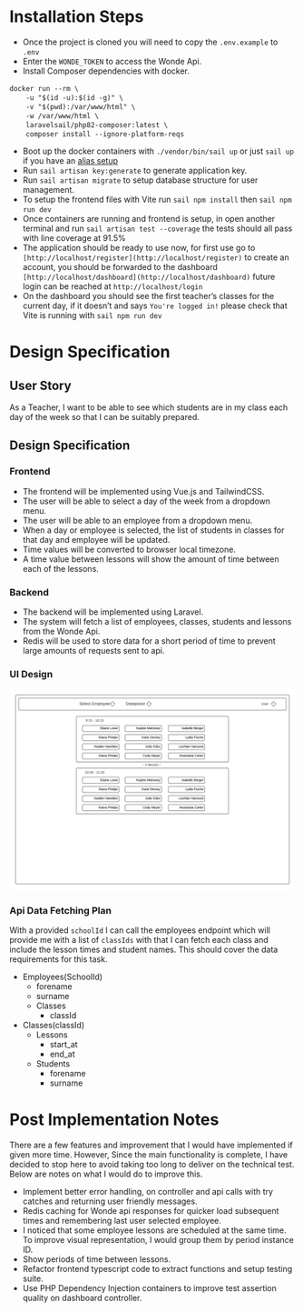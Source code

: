 # Installation Steps

- Once the project is cloned you will need to copy the `.env.example` to `.env`
- Enter the `WONDE_TOKEN` to access the Wonde Api.
- Install Composer dependencies with docker.

```
docker run --rm \
    -u "$(id -u):$(id -g)" \
    -v "$(pwd):/var/www/html" \
    -w /var/www/html \
    laravelsail/php82-composer:latest \
    composer install --ignore-platform-reqs
```

- Boot up the docker containers with `./vendor/bin/sail up` or just `sail up` if you have an [alias setup](https://laravel.com/docs/9.x/sail#configuring-a-shell-alias)
- Run `sail artisan key:generate` to generate application key.
- Run `sail artisan migrate` to setup database structure for user management.
- To setup the frontend files with Vite run `sail npm install` then `sail npm run dev`
- Once containers are running and frontend is setup, in open another terminal and run `sail artisan test --coverage` the tests should all pass with line coverage at 91.5%
- The application should be ready to use now, for first use go to `[http://localhost/register](http://localhost/register)` to create an account, you should be forwarded to the dashboard `[http://localhost/dashboard](http://localhost/dashboard)` future login can be reached at `http://localhost/login`
- On the dashboard you should see the first teacher’s classes for the current day, if it doesn’t and says `You're logged in!` please check that Vite is running with `sail npm run dev`

# Design Specification

## User Story

As a Teacher, I want to be able to see which students are in my class each day of the week so that I can be suitably prepared.

## Design Specification

### Frontend

- The frontend will be implemented using Vue.js and TailwindCSS.
- The user will be able to select a day of the week from a dropdown menu.
- The user will be able to an employee from a dropdown menu.
- When a day or employee is selected, the list of students in classes for that day and employee will be updated.
- Time values will be converted to browser local timezone.
- A time value between lessons will show the amount of time between each of the lessons.

### Backend

- The backend will be implemented using Laravel.
- The system will fetch a list of employees, classes, students and lessons from the Wonde Api.
- Redis will be used to store data for a short period of time to prevent large amounts of requests sent to api.

### UI Design

![UserInterfaceDesign.png](UserInterfaceDesign.png)

### Api Data Fetching Plan

With a provided `schoolId` I can call the employees endpoint which will provide me with a list of `classIds` with that I can fetch each class and include the lesson times and student names. This should cover the data requirements for this task.

- Employees(SchoolId)
    - forename
    - surname
    - Classes
        - classId
- Classes(classId)
    - Lessons
        - start_at
        - end_at
    - Students
        - forename
        - surname

# Post Implementation Notes

There are a few features and improvement that I would have implemented if given more time. However, Since the main functionality is complete, I have decided to stop here to avoid taking too long to deliver on the technical test. Below are notes on what I would do to improve this.

- Implement better error handling, on controller and api calls with try catches and returning user friendly messages.
- Redis caching for Wonde api responses for quicker load subsequent times and remembering last user selected employee.
- I noticed that some employee lessons are scheduled at the same time. To improve visual representation, I would group them by period instance ID.
- Show periods of time between lessons.
- Refactor frontend typescript code to extract functions and setup testing suite.
- Use PHP Dependency Injection containers to improve test assertion quality on dashboard controller.